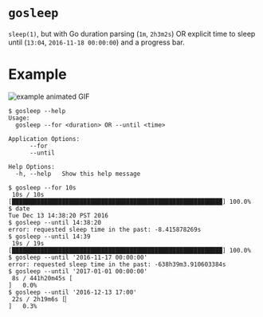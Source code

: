 # `gosleep`

`sleep(1)`, but with Go duration parsing (`1m`, `2h3m2s`) OR explicit time to sleep until (`13:04`, `2016-11-18 00:00:00`) and a progress bar.

# Example

![example animated GIF](example.gif)

```console
$ gosleep --help
Usage:
  gosleep --for <duration> OR --until <time>

Application Options:
      --for
      --until

Help Options:
  -h, --help   Show this help message

$ gosleep --for 10s
 10s / 10s [███████████████████████████████████████████████████████████] 100.0% 
$ date
Tue Dec 13 14:38:20 PST 2016
$ gosleep --until 14:38:20
error: requested sleep time in the past: -8.415878269s
$ gosleep --until 14:39
 19s / 19s [███████████████████████████████████████████████████████████] 100.0% 
$ gosleep --until '2016-11-17 00:00:00'
error: requested sleep time in the past: -638h39m3.910603384s
$ gosleep --until '2017-01-01 00:00:00'
 8s / 441h20m45s [                                                    ]   0.0% 
$ gosleep --until '2016-12-13 17:00'
 22s / 2h19m6s [▏                                                      ]   0.3% 
```
